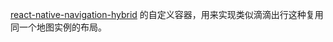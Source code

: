 [react-native-navigation-hybrid](https://github.com/listenzz/react-native-navigation-hybrid) 的自定义容器，用来实现类似滴滴出行这种复用同一个地图实例的布局。
